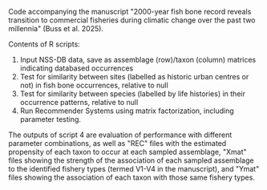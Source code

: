 Code accompanying the manuscript "2000-year fish bone record reveals transition to commercial fisheries 
during climatic change over the past two millennia" (Buss et al. 2025).

Contents of R scripts:
1) Input NSS-DB data, save as assemblage (row)/taxon (column) matrices indicating databased occurrences 
2) Test for similarity between sites (labelled as historic urban centres or not) in fish bone occurrences, relative to null
3) Test for similarity between species (labelled by life histories) in their occurrence patterns, relative to null
4) Run Recommender Systems using matrix factorization, including parameter testing.

The outputs of script 4 are evaluation of performance with different parameter combinations, as well as "REC" files 
with the estimated propensity of each taxon to occur at each sampled assemblage, "Xmat" files showing the strength of
the association of each sampled assemblage to the identified fishery types (termed V1-V4 in the manuscript), and "Ymat"
files showing the association of each taxon with those same fishery types. 

